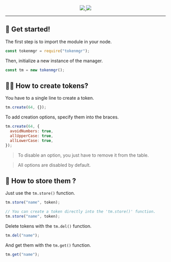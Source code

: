 <div align="center">
  <a href="https://npmjs.com/package/tokenmgr">
    <img src="https://img.shields.io/badge/npm-available-green?style=for-the-badge">
  </a>

  <a href="https://npmjs.com/package/tokenmgr?activeTab=versions">
    <img src="https://img.shields.io/badge/version-1.0.1-blue?style=for-the-badge">
  </a>
</div>

<hr>

## 🚀 Get started!

The first step is to import the module in your node.

```js
const tokenmgr = require("tokenmgr");
```

Then, initialize a new instance of the manager.

```js
const tm = new tokenmgr();
```

## 👩‍💻 How to create tokens?

You have to a single line to create a token.

```js
tm.create(64, {});
```

To add creation options, specify them into the braces.

```js
tm.create(64, {
  avoidNumbers: true,
  allUpperCase: true,
  allLowerCase: true,
});
```

> To disable an option, you just have to remove it from the table.

> All options are disabled by default.

## 💾 How to store them ?

Just use the `tm.store()` function.

```js
tm.store("name", token);

// You can create a token directly into the 'tm.store()' function.
tm.store("name", token);
```

Delete tokens with the `tm.del()` function.

```js
tm.del("name");
```

And get them with the `tm.get()` function.

```js
tm.get("name");
```
